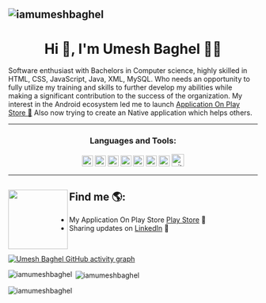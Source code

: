 ## ![iamumeshbaghel](https://blogger.googleusercontent.com/img/b/R29vZ2xl/AVvXsEgH4CaoC824TTh-phnrDJPMR8i_Jm4ozZIR27cflavlQyD5njG3ptYIKi8pIwWpnPX9v1cPjIhgraJ067rTpaJg5HjzLlNN69zzdVtvXXfNPNArVj7w1hI4RkV_PmsMGAaClDNHCvdS7Jbxv_oOrKxxzGN0KfjR6DQRgllL_wpFJfx-JcRyKob2q9co/s16000/banner.jpg)
<h1 align="center">Hi 👋, I'm Umesh Baghel  👨‍💻</h1>

Software enthusiast with Bachelors in Computer science, highly skilled in HTML, CSS, JavaScript, Java, XML, MySQL. Who needs an opportunity to fully utilize my training and skills to further develop my abilities while making a significant contribution to the success of the organization.  My interest in the Android ecosystem led me to launch <a href="https://play.google.com/store/apps/dev?id=5961697804899813591">Application On  Play Store 📱</a> Also now trying to create an Native application which helps others.

<hr>


<h3 align="center">Languages and Tools:</h3>

<p align="center">
  <img src="https://www.vectorlogo.zone/logos/w3_html5/w3_html5-icon.svg" alt="html" width="22" height="22"/>
  <img src="https://www.vectorlogo.zone/logos/w3_css/w3_css-icon.svg" alt="css" width="22" height="22"/>
  <img src="https://upload.vectorlogo.zone/logos/javascript/images/239ec8a4-163e-4792-83b6-3f6d96911757.svg" alt="js" width="22" height="22"/>
<img src="https://www.vectorlogo.zone/logos/java/java-vertical.svg" alt="java" width="22" height="22"/>
 <img src="https://www.vectorlogo.zone/logos/google_play/google_play-icon.svg" alt="playstore" width="22" height="22"/>
  <img src="https://www.vectorlogo.zone/logos/firebase/firebase-icon.svg" alt="firebase" width="22" height="22"/>
 <img src="https://icongr.am/devicon/android-original.svg?size=147&color=currentColor" alt="android" width="22" height="22"/>
  <img src="https://www.vectorlogo.zone/logos/github/github-icon.svg" alt="github" width="25" height="25"/>

<hr>

## Find me  🌎: <a href="https://github.com/iamumeshbaghel"><img align="left" width="120" height="120" src="https://cdn.dribbble.com/users/1068771/screenshots/15535605/media/367ae026a81f2ec86f2f497687a1bf50.jpg"></a>
- My Application On Play Store <a href="https://play.google.com/store/apps/dev?id=5961697804899813591"> Play Store</a> 📱	
- Sharing updates on <a href="https://www.linkedin.com/in/iamumeshbaghel/">LinkedIn</a> 💼

<br>

[![Umesh Baghel GitHub activity graph](https://activity-graph.herokuapp.com/graph?username=iamumeshbaghel&&theme=xcode)](https://github.com/iamumeshbaghel)

<p><img align="left" src="https://github-readme-stats.vercel.app/api/top-langs?username=iamumeshbaghel&show_icons=true&locale=en&layout=compact&theme=tokyonight" alt="iamumeshbaghel" /></p>

<p>&nbsp;<img align="center" src="https://github-readme-stats.vercel.app/api?username=iamumeshbaghel&show_icons=true&locale=en&theme=tokyonight" alt="iamumeshbaghel" /></p>

<p><img align="center" src="https://github-readme-streak-stats.herokuapp.com/?user=iamumeshbaghel&&theme=tokyonight" alt="iamumeshbaghel" /></p>

<!--
**https://github.com/iamumeshbaghel** is a ✨ _special_ ✨ repository because its `README.md` (this file) appears on your GitHub profile.
Here are some ideas to get you started:
- 🔭 I’m currently working on ...
- 🌱 I’m currently learning ...
- 👯 I’m looking to collaborate on ...
- 🤔 I’m looking for help with ...
- 💬 Ask me about ...
- 📫 How to reach me: ...
- 😄 Pronouns: ...
- ⚡ Fun fact: ...
-->
